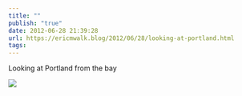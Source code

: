 ```yaml
---
title: ""
publish: "true"
date: 2012-06-28 21:39:28
url: https://ericmwalk.blog/2012/06/28/looking-at-portland.html
tags: 
---
```


Looking at Portland from the bay

![](https://ericmwalk.blog/uploads/2022/853ca3000e.jpg)